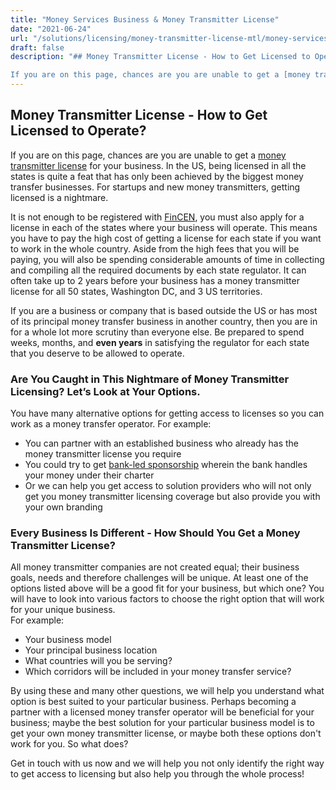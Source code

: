```yaml
---
title: "Money Services Business & Money Transmitter License"
date: "2021-06-24"
url: "/solutions/licensing/money-transmitter-license-mtl/money-services-business-money-transmitter-license/"
draft: false
description: "## Money Transmitter License - How to Get Licensed to Operate?

If you are on this page, chances are you are unable to get a [money transmitter licens..."
---
```


## Money Transmitter License - How to Get Licensed to Operate?

If you are on this page, chances are you are unable to get a [money transmitter license](https://faisalkhan.com/solutions/licensing/what-is-a-money-transmitter-license/) for your business. In the US, being licensed in all the states is quite a feat that has only been achieved by the biggest money transfer businesses. For startups and new money transmitters, getting licensed is a nightmare.   
  
It is not enough to be registered with [FinCEN](https://faisalkhan.com/knowledge-hub/resources-and-references/financial-crimes-enforcement-network-fincen/), you must also apply for a license in each of the states where your business will operate. This means you have to pay the high cost of getting a license for each state if you want to work in the whole country. Aside from the high fees that you will be paying, you will also be spending considerable amounts of time in collecting and compiling all the required documents by each state regulator. It can often take up to 2 years before your business has a money transmitter license for all 50 states, Washington DC, and 3 US territories.  
  
If you are a business or company that is based outside the US or has most of its principal money transfer business in another country, then you are in for a whole lot more scrutiny than everyone else. Be prepared to spend weeks, months, and **even years** in satisfying the regulator for each state that you deserve to be allowed to operate.  

### Are You Caught in This Nightmare of Money Transmitter Licensing? Let’s Look at Your Options.

You have many alternative options for getting access to licenses so you can work as a money transfer operator. For example:   

  * You can partner with an established business who already has the money transmitter license you require
  * You could try to get [bank-led sponsorship](https://faisalkhan.com/knowledge-hub/videos/what-is-a-bank-led-sponsorship/) wherein the bank handles your money under their charter
  * Or we can help you get access to solution providers who will not only get you money transmitter licensing coverage but also provide you with your own branding

### Every Business Is Different - How Should You Get a Money Transmitter License?

All money transmitter companies are not created equal; their business goals, needs and therefore challenges will be unique. At least one of the options listed above will be a good fit for your business, but which one? You will have to look into various factors to choose the right option that will work for your unique business.  
For example:  

  * Your business model
  * Your principal business location
  * What countries will you be serving?
  * Which corridors will be included in your money transfer service?

By using these and many other questions, we will help you understand what option is best suited to your particular business. Perhaps becoming a partner with a licensed money transfer operator will be beneficial for your business; maybe the best solution for your particular business model is to get your own money transmitter license, or maybe both these options don't work for you. So what does?  
  
Get in touch with us now and we will help you not only identify the right way to get access to licensing but also help you through the whole process!
